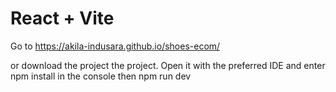# React + Vite

Go to https://akila-indusara.github.io/shoes-ecom/

or download the project the project. Open it with the preferred IDE and enter npm install in the console then npm run dev
